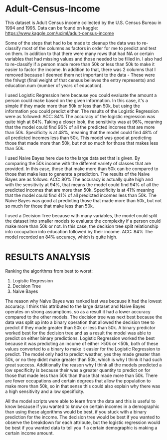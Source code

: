 # Adult-Census-Income
This dataset is Adult Census income collected by the U.S. Census Bureau in 1994 and 1995.
Data can be found on kaggle: https://www.kaggle.com/uciml/adult-census-income

Some of the steps that had to be made to cleanup the data was to re-classify most of the columns as factors in order for me to predict and test on them. In addition to that there were many rows that had NA or certain variables that had missing values and those needed to be filled in. I also had to re-classify if a person made more than 50k or less than 50k to make it easier to factor the income. In addition to that, there was 2 columns that I removed because I deemed them not important to the data - These were the fnlwgt (final weight of that census believes the entry represents) and education.num (number of years of education).

I used Logistic Regression here because you could evaluate the amount a person could make based on the given information. In this case, it's a simple if they made more than 50k or less than 50k, but using the information you could predict either. The results of the Logistic Regression were as followed:
ACC: 84%
The accuracy of the logistic regression was quite high at 84%. Taking a closer look, the sensitivity was at 96%, meaning that the model could find 96% of all the predicted incomes that are more than 50k. Specificity is at 48%, meaning that the model could find 48% of all predicted incomes less than 50k. This model was good at predicting those that made more than 50k, but not so much for those that makes less than 50k.

I used Naive Bayes here due to the large data set that is given. By comparing the 50k income with the different variety of classes that are provided. In this case, those that make more than 50k can be compared to those that make less to generate a prediction. The results of the Naive Bayes are as follows:
ACC: 80%
The accuracy is actually quite high and with the sensitivity at 94%, that means the model could find 94% of all the predicted incomes that are more than 50k. Specificity is at 41% meaning that the model could find 41% of all predicted incomes less than 50k. The Naive Bayes was good at predicting those that made more than 50k, but not so much for those that make less than 50k.

I used a Decision Tree because with many variables, the model could split the dataset into smaller models to evaluate the complexity if a person could make more than 50k or not. In this case, the decision tree split relationship into occupation into education followed by their income.
ACC: 84%
The model recorded an 84% accuracy, which is quite high. 


# RESULTS ANALYSIS #
Ranking the algorithms from best to worst:
1. Logistic Regression
2. Decision Tree
3. Naive Bayes

The reason why Naive Bayes was ranked last was because it had the lowest accuracy. I think this attributed to the large dataset and Naive Bayes operates on strong assumptions, so as a result it had a lower accuracy compared to the other models. The decision tree was next best because the data was split up into a binary operation that allowed the decision tree to predict if they made greater than 50k or less than 50k. A binary predictor worked best for the decision tree and as a result the model was able to predict on either binary predictions. Logistic Regression worked the best because it was predicting an income of either >50k or <50k, both of these values converted to a binary to make it easier for the Logistic Regression to predict. The model only had to predict weather, yes they made greater than 50k, or no they didnt make greater than 50k, which is why I think it had such great success. Additionally the reason why I think all the models predicted a low specificity is because their was a greater quantity to predict on for those that made less than 50k than those that made more than 50k. There are fewer occupations and certain degrees that allow the population to make more than 50k, so in that sense this could also explain why there was a high sensitivity and a low specificity. 

All the model scripts were able to learn from the data and this is useful to know because if you wanted to know on certain incomes in a demographic than using these algorithms would be best, if you stuck with a binary prediction for the income. The decision tree would be best if you wanted to observe the breakdown for each attribute, but the logistic regression would be best if you wanted data to tell you if a certain demographic is making a certain income amount. 
